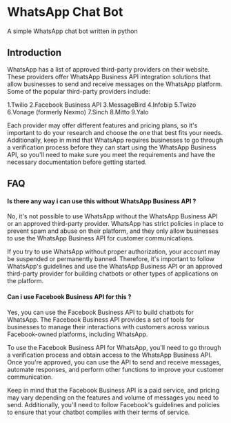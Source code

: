 # WhatsApp Chat Bot

A simple WhatsApp chat bot written in python 







## Introduction



WhatsApp has a list of approved third-party providers on their website. These providers offer WhatsApp Business API integration solutions that allow businesses to send and receive messages on the WhatsApp platform. Some of the popular third-party providers include:

1.Twilio
2.Facebook Business API
3.MessageBird
4.Infobip
5.Twizo
6.Vonage (formerly Nexmo)
7.Sinch
8.Mitto
9.Yalo

Each provider may offer different features and pricing plans, so it's important to do your research and choose the one that best fits your needs. Additionally, keep in mind that WhatsApp requires businesses to go through a verification process before they can start using the WhatsApp Business API, so you'll need to make sure you meet the requirements and have the necessary documentation before getting started.




## FAQ

#### Is there any way i can use this without WhatsApp Business API ?

No, it's not possible to use WhatsApp without the WhatsApp Business API or an approved third-party provider. WhatsApp has strict policies in place to prevent spam and abuse on their platform, and they only allow businesses to use the WhatsApp Business API for customer communications.

If you try to use WhatsApp without proper authorization, your account may be suspended or permanently banned. Therefore, it's important to follow WhatsApp's guidelines and use the WhatsApp Business API or an approved third-party provider for building chatbots or other types of applications on the platform.


#### Can i use Facebook Business API for this ?

Yes, you can use the Facebook Business API to build chatbots for WhatsApp. The Facebook Business API provides a set of tools for businesses to manage their interactions with customers across various Facebook-owned platforms, including WhatsApp.

To use the Facebook Business API for WhatsApp, you'll need to go through a verification process and obtain access to the WhatsApp Business API. Once you're approved, you can use the API to send and receive messages, automate responses, and perform other functions to improve your customer communication.

Keep in mind that the Facebook Business API is a paid service, and pricing may vary depending on the features and volume of messages you need to send. Additionally, you'll need to follow Facebook's guidelines and policies to ensure that your chatbot complies with their terms of service.
